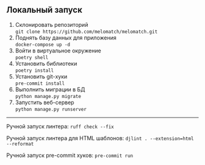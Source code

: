 ## Локальный запуск

1. Склонировать репозиторий  
`git clone https://github.com/melomatch/melomatch.git`
2. Поднять базу данных для приложения  
`docker-compose up -d`
3. Войти в виртуальное окружение  
`poetry shell`
4. Установить библиотеки  
`poetry install`
5. Установить git-хуки  
`pre-commit install`
6. Выполнить миграции в БД  
`python manage.py migrate`
7. Запустить веб-сервер  
`python manage.py runserver`

---

Ручной запуск линтера: `ruff check --fix`

Ручной запуск линтера для HTML шаблонов: `djlint . --extension=html --reformat`

Ручной запуск pre-commit хуков: `pre-commit run`